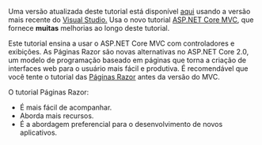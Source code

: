 Uma versão atualizada deste tutorial está disponível [aqui](https://docs.microsoft.com/aspnet/core/tutorials/first-mvc-app/start-mvc) usando a versão mais recente do [Visual Studio.](https://www.visualstudio.com) Usa o novo tutorial [ASP.NET Core MVC](https://docs.microsoft.com/aspnet/core/mvc/), que fornece **muitas** melhorias ao longo deste tutorial.

Este tutorial ensina a usar o ASP.NET Core MVC com controladores e exibições. As Páginas Razor são novas alternativas no ASP.NET Core 2.0, um modelo de programação baseado em páginas que torna a criação de interfaces web para o usuário mais fácil e produtiva. É recomendável que você tente o tutorial das [Páginas Razor](https://docs.microsoft.com/aspnet/core/mvc/razor-pages) antes da versão do MVC. 


O tutorial Páginas Razor:
* É mais fácil de acompanhar.
* Aborda mais recursos.
* É a abordagem preferencial para o desenvolvimento de novos aplicativos.

